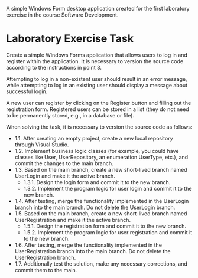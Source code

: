 A simple Windows Form desktop application created for the first laboratory exercise in the course Software Development.

# Laboratory Exercise Task

Create a simple Windows Forms application that allows users to log in and register within the application. It is necessary to version the source code according to the instructions in point 3.

Attempting to log in a non-existent user should result in an error message, while attempting to log in an existing user should display a message about successful login.

A new user can register by clicking on the Register button and filling out the registration form. Registered users can be stored in a list (they do not need to be permanently stored, e.g., in a database or file).

When solving the task, it is necessary to version the source code as follows:

- 1.1. After creating an empty project, create a new local repository through Visual Studio.
- 1.2. Implement business logic classes (for example, you could have classes like User, UserRepository, an enumeration UserType, etc.), and commit the changes to the main branch.
- 1.3. Based on the main branch, create a new short-lived branch named UserLogin and make it the active branch.
  - 1.3.1. Design the login form and commit it to the new branch.
  - 1.3.2. Implement the program logic for user login and commit it to the new branch.
- 1.4. After testing, merge the functionality implemented in the UserLogin branch into the main branch. Do not delete the UserLogin branch.
- 1.5. Based on the main branch, create a new short-lived branch named UserRegistration and make it the active branch.
  - 1.5.1. Design the registration form and commit it to the new branch.
  - 1.5.2. Implement the program logic for user registration and commit it to the new branch.
- 1.6. After testing, merge the functionality implemented in the UserRegistration branch into the main branch. Do not delete the UserRegistration branch.
- 1.7. Additionally test the solution, make any necessary corrections, and commit them to the main.
